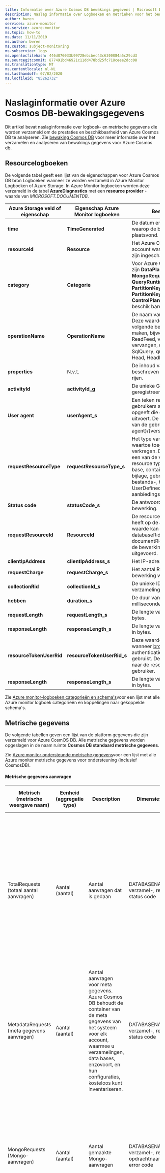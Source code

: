 ```yaml
---
title: Informatie over Azure Cosmos DB bewakings gegevens | Microsoft Docs
description: Naslag informatie over Logboeken en metrieken voor het bewaken van gegevens van Azure Cosmos DB.
author: bwren
services: azure-monitor
ms.service: azure-monitor
ms.topic: how-to
ms.date: 11/11/2019
ms.author: bwren
ms.custom: subject-monitoring
ms.subservice: logs
ms.openlocfilehash: 446d876033b09728ebcbec43c6300884a5c29cd3
ms.sourcegitcommit: 877491bd46921c11dd478bd25fc718ceee2dcc08
ms.translationtype: MT
ms.contentlocale: nl-NL
ms.lasthandoff: 07/02/2020
ms.locfileid: "85262732"
---
```

# <a name="azure-cosmos-db-monitoring-data-reference"></a>Naslaginformatie over Azure Cosmos DB-bewakingsgegevens
Dit artikel bevat naslaginformatie over logboek- en metrische gegevens die worden verzameld om de prestaties en beschikbaarheid van Azure Cosmos DB te analyseren. Zie [bewaking Cosmos DB](monitor-cosmos-db.md) voor meer informatie over het verzamelen en analyseren van bewakings gegevens voor Azure Cosmos db.


## <a name="resource-logs"></a>Resourcelogboeken
De volgende tabel geeft een lijst van de eigenschappen voor Azure Cosmos DB bron Logboeken wanneer ze worden verzameld in Azure Monitor Logboeken of Azure Storage. In Azure Monitor logboeken worden deze verzameld in de tabel **AzureDiagnostics** met een **resource provider** -waarde van *MICROSOFT.DOCUMENTDB*. 

| Azure Storage veld of eigenschap | Eigenschap Azure Monitor logboeken | Beschrijving |
| --- | --- | --- |
| **time** | **TimeGenerated** | De datum en tijd (UTC) waarop de bewerking plaatsvond. |
| **resourceId** | **Resource** | Het Azure Cosmos DB account waarvoor logboeken zijn ingeschakeld.|
| **category** | **Categorie** | Voor Azure Cosmos DB logs zijn **DataPlaneRequests**, **MongoRequests**, **QueryRuntimeStatistics**, **PartitionKeyStatistics**, **PartitionKeyRUConsumption**, **ControlPlaneRequests** de beschik bare logboek typen. |
| **operationName** | **OperationName** | De naam van de bewerking. Deze waarde kan een van de volgende bewerkingen zijn: maken, bijwerken, lezen, ReadFeed, verwijderen, vervangen, uitvoeren, SqlQuery, query, JSQuery, Head, HeadFeed of Upsert.   |
| **properties** | N.v.t. | De inhoud van dit veld wordt beschreven in de volgende rijen. |
| **activityId** | **activityId_g** | De unieke GUID voor de geregistreerde bewerking. |
| **User agent** | **userAgent_s** | Een teken reeks die de gebruikers agent van de client opgeeft die de aanvraag uitvoert. De indeling is {naam van de gebruikers agent}/{version}.|
| **requestResourceType** | **requestResourceType_s** | Het type van de resource waartoe toegang wordt verkregen. Deze waarde kan een van de volgende resource typen zijn: data base, container, document, bijlage, gebruiker, machtiging, bestands-, trigger-, UserDefinedFunction-of aanbiedings methode. |
| **Status code** | **statusCode_s** | De antwoord status van de bewerking. |
| **requestResourceId** | **ResourceId** | De resourceId die betrekking heeft op de aanvraag. De waarde kan verwijzen naar databaseRid, collectionRid of documentRid, afhankelijk van de bewerking die is uitgevoerd.|
| **clientIpAddress** | **clientIpAddress_s** | Het IP-adres van de client. |
| **requestCharge** | **requestCharge_s** | Het aantal RUs dat door de bewerking wordt gebruikt |
| **collectionRid** | **collectionId_s** | De unieke ID voor de verzameling.|
| **hebben** | **duration_s** | De duur van de bewerking, in milliseconden. |
| **requestLength** | **requestLength_s** | De lengte van de aanvraag, in bytes. |
| **responseLength** | **responseLength_s** | De lengte van het antwoord, in bytes.|
| **resourceTokenUserRid** | **resourceTokenUserRid_s** | Deze waarde is niet-leeg wanneer [bron tokens](https://docs.microsoft.com/azure/cosmos-db/secure-access-to-data#resource-tokens) voor authenticatie worden gebruikt. De waarde verwijst naar de resource-ID van de gebruiker. |
| **responseLength** | **responseLength_s** | De lengte van het antwoord, in bytes.|

Zie [Azure monitor-logboeken categorieën en schema's](../azure-monitor/platform/diagnostic-logs-schema.md)voor een lijst met alle Azure monitor logboek categorieën en koppelingen naar gekoppelde schema's. 

## <a name="metrics"></a>Metrische gegevens
De volgende tabellen geven een lijst van de platform gegevens die zijn verzameld voor Azure CosmOS DB. Alle metrische gegevens worden opgeslagen in de naam ruimte **Cosmos DB standaard metrische gegevens**.

Zie [Azure monitor ondersteunde metrische gegevens](../azure-monitor/platform/metrics-supported.md)voor een lijst met alle Azure monitor metrische gegevens voor ondersteuning (inclusief CosmosDB). 

#### <a name="request-metrics"></a>Metrische gegevens aanvragen
            
|Metrisch (metrische weergave naam)|Eenheid (aggregatie type) |Description|Dimensies| Tijd granulatie| Toewijzing van verouderde metriek | Gebruik |
|---|---|---|---| ---| ---| ---|
| TotalRequests (totaal aantal aanvragen) | Aantal (aantal) | Aantal aanvragen dat is gedaan| DATABASENAME, verzamel-, regio, status code| Alles | TotalRequests, http 2xx, HTTP 3xx, HTTP 400, HTTP 401, interne server fout, service niet beschikbaar, beperkt aantal aanvragen per seconde | Wordt gebruikt voor het bewaken van aanvragen per status code, container op een minuut granulatie. Als u gemiddeld aantal aanvragen per seconde wilt ophalen, gebruikt u de aggregatie van Count op minuut en deelt u deze door 60. |
| MetadataRequests (meta gegevens aanvragen) |Aantal (aantal) | Aantal aanvragen voor meta gegevens. Azure Cosmos DB behoudt de container van de meta gegevens van het systeem voor elk account, waarmee u verzamelingen, data bases, enzovoort, en hun configuraties, kosteloos kunt inventariseren. | DATABASENAME, verzamel-, regio, status code| Alles| |Wordt gebruikt voor het bewaken van vertragingen als gevolg van aanvragen voor meta gegevens.|
| MongoRequests (Mongo-aanvragen) | Aantal (aantal) | Aantal gemaakte Mongo-aanvragen | DATABASENAME, verzamel-, regio, opdrachtnaam, error code| Alles |Mongo query-aanvraag frequentie, frequentie van Mongo-update aanvragen, Mongo aanvraag frequentie voor verwijderen, Mongo aanvraag frequentie invoegen, Mongo aantal aanvraag frequentie| Wordt gebruikt voor het bewaken van Mongo-aanvraag fouten, gebruik per opdracht type. |

#### <a name="request-unit-metrics"></a>Metrische gegevens van aanvraag eenheid

|Metrisch (metrische weergave naam)|Eenheid (aggregatie type)|Description|Dimensies| Tijd granulatie| Toewijzing van verouderde metriek | Gebruik |
|---|---|---|---| ---| ---| ---|
| MongoRequestCharge (Mongo-aanvraag kosten) | Aantal (totaal) |Verbruikte Mongo-aanvraag eenheden| DATABASENAME, verzamel-, regio, opdrachtnaam, error code| Alles |Kosten voor query aanvragen voor Mongo, kosten voor Mongo update aanvragen, Mongo aanvraag kosten verwijderen, Mongo aanvraag kosten invoegen, Mongo aantal aanvraag kosten| Wordt gebruikt voor het bewaken van Mongo resource RUs in een minuut.|
| TotalRequestUnits (totaal aantal aanvraag eenheden)| Aantal (totaal) | Verbruikte aanvraag eenheden| DATABASENAME, verzamel-, regio, status code |Alles| TotalRequestUnits| Wordt gebruikt voor het bewaken van het totale aantal RU-gebruik met een minuut granulatie. Als u gemiddelde RU verbruikt per seconde, gebruikt u de totale aggregatie op minuut en deelt u dit door 60.|
| ProvisionedThroughput (ingerichte door Voer)| Aantal (maximum) |Ingerichte door Voer in container granulatie| DATABASENAME, containerName| 5 M| | Wordt gebruikt om de ingerichte door Voer per container te bewaken.|

#### <a name="storage-metrics"></a>Metrische opslag gegevens

|Metrisch (metrische weergave naam)|Eenheid (aggregatie type)|Description|Dimensies| Tijd granulatie| Toewijzing van verouderde metriek | Gebruik |
|---|---|---|---| ---| ---| ---|
| AvailableStorage (beschik bare opslag) |Bytes (totaal) | Totale beschik bare opslag gerapporteerd bij een granulatie van 5 minuten per regio| Databasenaam, verzamel-, regio| 5 M| Beschikbare opslag| Wordt gebruikt voor het bewaken van beschik bare opslag capaciteit (alleen van toepassing voor vaste opslag verzamelingen). de minimale granulatie moet 5 minuten zijn.| 
| DataUsage (gegevens gebruik) |Bytes (totaal) |Totaal gegevens gebruik gerapporteerd bij een granulatie van 5 minuten per regio| Databasenaam, verzamel-, regio| 5 M |Gegevens grootte | Voor het bewaken van het totale gegevens gebruik in de container en de regio, moet de minimale granulatie 5 minuten zijn.|
| IndexUsage (index gebruik) | Bytes (totaal) |Totaal gebruik van index gerapporteerd bij een granulatie van 5 minuten per regio| Databasenaam, verzamel-, regio| 5 M| Index grootte| Voor het bewaken van het totale gegevens gebruik in de container en de regio, moet de minimale granulatie 5 minuten zijn. |
| DocumentQuota (document quotum) | Bytes (totaal) | Totale opslag quotum gerapporteerd bij een granulatie van 5 minuten per regio.| Databasenaam, verzamel-, regio| 5 M |Opslagcapaciteit| Voor het bewaken van het totale quotum in container en regio moet de minimale granulatie 5 minuten zijn.|
| DocumentCount (aantal documenten) | Aantal (totaal) |Totaal aantal documenten gerapporteerd bij een granulatie van 5 minuten per regio| Databasenaam, verzamel-, regio| 5 M |Aantal documenten|Voor het bewaken van het aantal documenten in de container en de regio moet de minimale granulatie 5 minuten zijn.|

#### <a name="latency-metrics"></a>Metrische latentie gegevens

|Metrisch (metrische weergave naam)|Eenheid (aggregatie type)|Description|Dimensies| Tijd granulatie| Gebruik |
|---|---|---|---| ---| ---|
| ReplicationLatency (replicatie latentie)| MilliSeconden (minimum, maximum, gemiddeld) | Replicatie latentie van P99 voor de bron-en doel regio's voor geografisch ingeschakelde account| SourceRegion, TargetRegion| Alles | Wordt gebruikt voor het bewaken van de replicatie latentie van P99 tussen twee regio's voor een geo-gerepliceerd account. |
| Latentie aan server zijde| MilliSeconden (gemiddeld) | De tijd die de server nodig heeft om de aanvraag te verwerken. | Verzamelingnaam, ConnectionMode, DATABASENAME, OperationType, PublicAPIType, regio | Alles | Wordt gebruikt om de latentie van de aanvraag op de Azure Cosmos DB server te bewaken. |



#### <a name="availability-metrics"></a>Metrische beschikbaarheids gegevens

|Metrisch (metrische weergave naam) |Eenheid (aggregatie type)|Description| Tijd granulatie| Toewijzing van verouderde metriek | Gebruik |
|---|---|---|---| ---| ---|
| ServiceAvailability (Service beschikbaarheid)| Percentage (minimum, maximum) | Beschik baarheid van account aanvragen op een granulatie van één uur| 1U | Service beschikbaarheid | Vertegenwoordigt het percentage van het totaal aantal geslaagde aanvragen. Een aanvraag wordt als mislukt beschouwd als gevolg van een systeem fout als de status code 410, 500 of 503 wordt gebruikt om de beschik baarheid van het account te controleren op de granulatie van het uur. |


#### <a name="cassandra-api-metrics"></a>Cassandra-API metrische gegevens

|Metrisch (metrische weergave naam)|Eenheid (aggregatie type)|Description|Dimensies| Tijd granulatie| Gebruik |
|---|---|---|---| ---| ---|
| CassandraRequests (Cassandra-aanvragen) | Aantal (aantal) | Aantal gemaakte Cassandra-API aanvragen| DATABASENAME, Verzamelingsset, error code, regio, OperationType, resource type| Alles| Wordt gebruikt om Cassandra-aanvragen te bewaken met een granulatie van minuten. Als u gemiddeld aantal aanvragen per seconde wilt ophalen, gebruikt u de aggregatie van Count op minuut en deelt u deze door 60.|
| CassandraRequestCharges (Cassandra-aanvraag kosten) | Aantal (som, min, Max, Gem) | Verbruikte aanvraag eenheden door Cassandra-API aanvragen| DATABASENAME, verzamel-, regio, OperationType, resource type| Alles| Wordt gebruikt om te controleren RUs dat per minuut wordt gebruikt door een Cassandra-API-account.|
| CassandraConnectionClosures (Cassandra-verbinding gesloten) |Aantal (aantal) |Aantal gesloten Cassandra-verbindingen| ClosureReason, regio| Alles | Wordt gebruikt om de connectiviteit tussen clients en de Azure Cosmos DB Cassandra-API te bewaken.|

## <a name="see-also"></a>Zie ook

- Zie [bewaking Azure Cosmos DB](monitor-cosmos-db.md) voor een beschrijving van de bewakings Azure Cosmos db.
- Zie [Azure-resources bewaken met Azure monitor](../azure-monitor/insights/monitor-azure-resource.md) voor meer informatie over het bewaken van Azure-resources.
